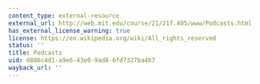 ```yaml
---
content_type: external-resource
external_url: http://web.mit.edu/course/21/21f.405/www/Podcasts.html
has_external_license_warning: true
license: https://en.wikipedia.org/wiki/All_rights_reserved
status: ''
title: Podcasts
uid: d886c4d1-a9e6-43e0-9ad8-6fd7327ba4b7
wayback_url: ''
---
```

